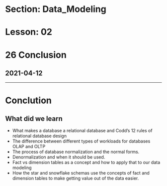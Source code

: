 # Section: Data_Modeling
# Lesson: 02
# 26 Conclusion
## 2021-04-12
---
# Conclution
## What did we learn

- What makes a database a relational database and Codd’s 12 rules of relational database design
- The difference between different types of workloads for databases OLAP and OLTP
- The process of database normalization and the normal forms.
- Denormalization and when it should be used.
- Fact vs dimension tables as a concept and how to apply that to our data modeling
- How the star and snowflake schemas use the concepts of fact and dimension tables to make getting value out of the data easier.

